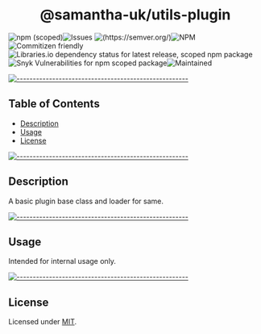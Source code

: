 <!-- ⚠️ This README has been generated from the file(s) "blueprint.md" ⚠️--><h1 align="center">@samantha-uk/utils-plugin</h1>
![npm (scoped)](https://img.shields.io/npm/v/0.1.2)![Issues](https://img.shields.io/github/issues/samantha-uk/one) ![(https://semver.org/)](https://img.shields.io/badge/SemVer-2.0.0-brightgreen)![NPM](https://img.shields.io/npm/l/@samantha-uk/utils-plugin) ![Commitizen friendly](https://img.shields.io/badge/commitizen-friendly-brightgreen.svg)![Libraries.io dependency status for latest release, scoped npm package](https://img.shields.io/librariesio/release/npm/@samantha-uk/utils-plugin) ![Snyk Vulnerabilities for npm scoped package](https://img.shields.io/snyk/vulnerabilities/npm/@samantha-uk/utils-plugin)![Maintained](https://img.shields.io/maintenance/yes/2021)


[![-----------------------------------------------------](https://raw.githubusercontent.com/andreasbm/readme/master/assets/lines/grass.png)](#table-of-contents)

## Table of Contents

* [Description](#description)
* [Usage](#usage)
* [License](#license)


[![-----------------------------------------------------](https://raw.githubusercontent.com/andreasbm/readme/master/assets/lines/grass.png)](#description)

## Description
A basic plugin base class and loader for same.


[![-----------------------------------------------------](https://raw.githubusercontent.com/andreasbm/readme/master/assets/lines/grass.png)](#usage)

## Usage
Intended for internal usage only.


[![-----------------------------------------------------](https://raw.githubusercontent.com/andreasbm/readme/master/assets/lines/grass.png)](#license)

## License
	
Licensed under [MIT](https://opensource.org/licenses/MIT).